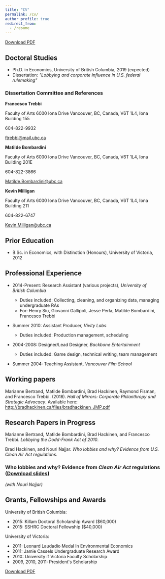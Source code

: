 ```yaml
---
title: "CV"
permalink: /cv/
author_profile: true
redirect_from:
  - /resume
---
```


[Download PDF](https://bradhackinen.ca/files/BradHackinen_CV.pdf)


## Doctoral Studies
* Ph.D. in Economics, University of British Columbia, 2019 (expected)
* Dissertation: _"Lobbying and corporate influence in U.S. federal rulemaking"_

### Dissertation Committee and References
__Francesco Trebbi__

Faculty of Arts
6000 Iona Drive
Vancouver, BC,
Canada,
V6T 1L4,
Iona Building 155

604-822-9932

<ftrebbi@mail.ubc.ca>

__Matilde Bombardini__

Faculty of Arts
6000 Iona Drive
Vancouver, BC,
Canada,
V6T 1L4,
Iona Building 201E

604-822-3866

<Matilde.Bombardini@ubc.ca>

__Kevin Milligan__

Faculty of Arts
6000 Iona Drive
Vancouver, BC,
Canada,
V6T 1L4,
Iona Building 211

604-822-6747

<Kevin.Milligan@ubc.ca>


## Prior Education
* B.Sc. in Economics, with Distinction (Honours), University of Victoria, 2012

## Professional Experience
* 2014-Present: Research Assistant (various projects), _University of British Columbia_
  * Duties included: Collecting, cleaning, and organizing data, managing undergraduate RAs
  * For: Henry Siu, Giovanni Gallipoli, Jesse Perla, Matilde Bombardini, Francesco Trebbi


* Summer 2010: Assistant Producer, _Vivity Labs_
  * Duties included: Production management, scheduling


* 2004-2008: Designer/Lead Designer, _Backbone Entertainment_
  * Duties included: Game design, technical writing, team management


* Summer 2004: Teaching Assistant, _Vancouver Film School_


##  Working papers
Marianne Bertrand, Matilde Bombardini, Brad Hackinen, Raymond Fisman, and Francesco Trebbi. (2018). _Hall of Mirrors: Corporate Philanthropy and Strategic Advocacy_. Available here:  http://bradhackinen.ca/files/bradhackinen_JMP.pdf

## Research Papers in Progress
Marianne Bertrand, Matilde Bombardini, Brad Hackinen, and Francesco Trebbi. _Lobbying the Dodd-Frank Act of 2010_.

Brad Hackinen, and Nouri Najjar. _Who lobbies and why? Evidence from U.S. Clean Air Act regulations_.

### Who lobbies and why? Evidence from _Clean Air Act_ regulations ([Download slides](https://bradhackinen.ca/files/BradHackinen_WhoLobbiesAndWhy.pdf))
_(with Nouri Najjar)_


## Grants, Fellowships and Awards
University of British Columbia:
- 2015: Killam Doctoral Scholarship Award ($60,000)
- 2015: SSHRC Doctoral Fellowship ($40,000)


University of Victoria:
- 2011: Leonard Laudadio Medal In Environmental Economics
- 2011: Jamie Cassels Undergraduate Research Award
- 2010: University if Victoria Faculty Scholarship
- 2009, 2010, 2011: President's Scholarship

[Download PDF](https://bradhackinen.ca/files/BradHackinen_CV.pdf)
